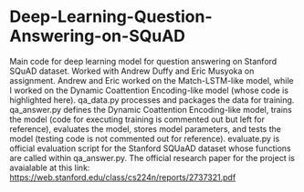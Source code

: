 # Deep-Learning-Question-Answering-on-SQuAD
Main code for deep learning model for question answering on Stanford SQuAD dataset. Worked with Andrew Duffy and Eric Musyoka on assignment. Andrew and Eric worked on the Match-LSTM-like model, while I worked on the Dynamic Coattention Encoding-like model (whose code is highlighted here). qa_data.py processes and packages the data for training. qa_answer.py defines the Dynamic Coattention Encoding-like model, trains the model (code for executing training is commented out but left for reference), evaluates the model, stores model parameters, and tests the model (testing code is not commented out for reference). evaluate.py is official evaluation script for the Stanford SQUaAD dataset whose functions are called within qa_answer.py. The official research paper for the project is avaialable at this link: https://web.stanford.edu/class/cs224n/reports/2737321.pdf 
